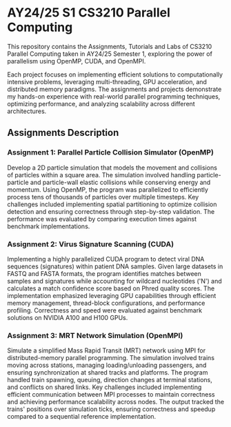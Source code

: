 # AY24/25 S1 CS3210 Parallel Computing 

This repository contains the Assignments, Tutorials and Labs of CS3210 Parallel Computing taken in AY24/25 Semester 1, exploring the power of parallelism using OpenMP, CUDA, and OpenMPI. 


Each project focuses on implementing efficient solutions to computationally intensive problems, leveraging multi-threading, GPU acceleration, and distributed memory paradigms. The assignments and projects demonstrate my hands-on experience with real-world parallel programming techniques, optimizing performance, and analyzing scalability across different architectures.


## Assignments Description

### Assignment 1: Parallel Particle Collision Simulator (OpenMP)
Develop a 2D particle simulation that models the movement and collisions of particles within a square area. The simulation involved handling particle-particle and particle-wall elastic collisions while conserving energy and momentum. Using OpenMP, the program was parallelized to efficiently process tens of thousands of particles over multiple timesteps. Key challenges included implementing spatial partitioning to optimize collision detection and ensuring correctness through step-by-step validation. The performance was evaluated by comparing execution times against benchmark implementations.


### Assignment 2: Virus Signature Scanning (CUDA)
Implementing a highly parallelized CUDA program to detect viral DNA sequences (signatures) within patient DNA samples. Given large datasets in FASTQ and FASTA formats, the program identifies matches between samples and signatures while accounting for wildcard nucleotides ('N') and calculates a match confidence score based on Phred quality scores. The implementation emphasized leveraging GPU capabilities through efficient memory management, thread-block configurations, and performance profiling. Correctness and speed were evaluated against benchmark solutions on NVIDIA A100 and H100 GPUs.

### Assignment 3: MRT Network Simulation (OpenMPI)
Simulate a simplified Mass Rapid Transit (MRT) network using MPI for distributed-memory parallel programming. The simulation involved trains moving across stations, managing loading/unloading passengers, and ensuring synchronization at shared tracks and platforms. The program handled train spawning, queuing, direction changes at terminal stations, and conflicts on shared links. Key challenges included implementing efficient communication between MPI processes to maintain correctness and achieving performance scalability across nodes. The output tracked the trains' positions over simulation ticks, ensuring correctness and speedup compared to a sequential reference implementation.

